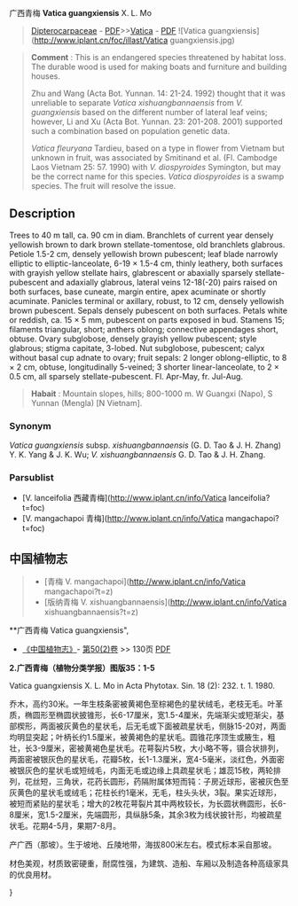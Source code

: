 广西青梅 **Vatica guangxiensis** X. L. Mo

> [Dipterocarpaceae](http://www.iplant.cn/info/Dipterocarpaceae?t=foc) - [PDF](http://www.iplant.cn/foc/pdf/Dipterocarpaceae.pdf)>>[Vatica](http://www.iplant.cn/info/Vatica?t=foc) - [PDF](http://www.iplant.cn/foc/pdf/Vatica.pdf)
![Vatica guangxiensis](http://www.iplant.cn/foc/illast/Vatica guangxiensis.jpg)

> **Comment** : 
> This is an endangered species threatened by habitat loss. The durable wood is used for making boats and furniture and building houses.
>
> Zhu and Wang (Acta Bot. Yunnan. 14: 21-24. 1992) thought that it was unreliable to separate *Vatica xishuangbannaensis* from *V. guangxiensis* based on the different number of lateral leaf veins; however, Li and Xu (Acta Bot. Yunnan. 23: 201-208. 2001) supported such a combination based on population genetic data.
>
> *Vatica fleuryana* Tardieu, based on a type in flower from Vietnam but unknown in fruit, was associated by Smitinand et al. (Fl. Cambodge Laos Vietnam 25: 57. 1990) with *V. diospyroides* Symington, but may be the correct name for this species. *Vatica diospyroides* is a swamp species. The fruit will resolve the issue.

## Description

Trees to 40 m tall, ca. 90 cm in diam. Branchlets of current year densely yellowish brown to dark brown stellate-tomentose, old branchlets glabrous. Petiole 1.5-2 cm, densely yellowish brown pubescent; leaf blade narrowly elliptic to elliptic-lanceolate, 6-19 × 1.5-4 cm, thinly leathery, both surfaces with grayish yellow stellate hairs, glabrescent or abaxially sparsely stellate-pubescent and adaxially glabrous, lateral veins 12-18(-20) pairs raised on both surfaces, base cuneate, margin entire, apex acuminate or shortly acuminate. Panicles terminal or axillary, robust, to 12 cm, densely yellowish brown pubescent. Sepals densely pubescent on both surfaces. Petals white or reddish, ca. 15 × 5 mm, pubescent on parts exposed in bud. Stamens 15; filaments triangular, short; anthers oblong; connective appendages short, obtuse. Ovary subglobose, densely grayish yellow pubescent; style glabrous; stigma capitate, 3-lobed. Nut subglobose, pubescent; calyx without basal cup adnate to ovary; fruit sepals: 2 longer oblong-elliptic, to 8 × 2 cm, obtuse, longitudinally 5-veined; 3 shorter linear-lanceolate, to 2 × 0.5 cm, all sparsely stellate-pubescent. Fl. Apr-May, fr. Jul-Aug.

> **Habait** : 
> Mountain slopes, hills; 800-1000 m. W Guangxi (Napo), S Yunnan (Mengla) [N Vietnam].

### Synonym
*Vatica guangxiensis* subsp. *xishuangbannaensis* (G. D. Tao & J. H. Zhang) Y. K. Yang & J. K. Wu; *V. xishuangbannaensis* G. D. Tao & J. H. Zhang.

### Parsublist

* [V.  lanceifolia  西藏青梅](http://www.iplant.cn/info/Vatica lanceifolia?t=foc)
* [V.  mangachapoi  青梅](http://www.iplant.cn/info/Vatica mangachapoi?t=foc)

## 中国植物志

> * [青梅  V.  mangachapoi](http://www.iplant.cn/info/Vatica mangachapoi?t=z)
> * [版纳青梅  V.  xishuangbannaensis](http://www.iplant.cn/info/Vatica xishuangbannaensis?t=z)

**广西青梅 Vatica guangxiensis",

* [《中国植物志》](http://www.iplant.cn/frps)- [第50(2)卷](http://www.iplant.cn/frps/vol/50(2)) >> 130页 [PDF](http://www.iplant.cn/frps/pdf/50(2)/130.PDF)

**2.广西青梅（植物分类学报）图版35：1-5**

Vatica guangxiensis X. L. Mo in Acta Phytotax. Sin. 18 (2): 232. t. 1. 1980.

乔木，高约30米。一年生枝条密被黄褐色至棕褐色的星状绒毛，老枝无毛。叶革质，椭圆形至椭圆状披锥形，长6-17厘米，宽1.5-4厘米，先端渐尖或短渐尖，基部楔形，两面被灰黄色的星状毛，后无毛或下面被疏星状毛，侧脉15-20对，两面均明显突起；叶柄长约1.5厘米，被黄褐色的星状毛。圆锥花序顶生或腋生，粗壮，长3-9厘米，密被黄褐色星状毛。花萼裂片5枚，大小略不等，镊合状排列，两面密被银灰色的星状毛，花瓣5枚，长1-1.3厘米，宽4-5毫米，淡红色，外面密被银灰色的星状毛或短绒毛，内面无毛或边缘上具疏星状毛；雄蕊15枚，两轮排列，花丝短，三角状，花药长圆形，药隔附属体短而钝：子房近球形，密被灰色至灰黄色的星状毛或绒毛；花柱长约1毫米，无毛，柱头头状，3裂。果实近球形，被短而紧贴的星状毛；增大的2枚花萼裂片其中两枚较长，为长圆状椭圆形，长6-8厘米，宽1.5-2厘米，先端圆形，具纵脉5条，其余3枚为线状披针形，均被疏星状毛。花期4-5月，果期7-8月。

产广西（那坡）。生于坡地、丘陵地带，海拔800米左右。模式标本采自那坡。

材色美观，材质致密硬重，耐腐性强，为建筑、造船、车厢以及制造各种高级家具的优良用材。

}